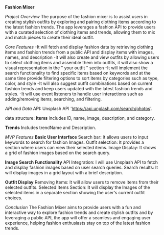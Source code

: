 **Fashion Mixer**

*Project Overview*
The purpose of the fashion mixer is to assist users in creating stylish outfits by exploring and pairing clothing items according to the latest fashion trends. The app leverages a fashion API to provide users with a curated selection
of clothing items and trends, allowing them to mix and match pieces to create their ideal outfit.


*Core Features*
-It will fetch and display fashion data by retrieving clothing items and fashion trends from a public API and display items with images, names, and description
-It will also create and view outfits by allowing users to select clothing items and assemble them into outfits, it will also show a visual representation in the " your outfit " section
-It will implement the search functionality to find specific items based on keywords and at the same time provide filtering options to sort items by categories such as type, color, and style
-It will also suggest outfit combinations based on current fashion trends and keep users updated with the latest fashion trends and styles.
-It will use event listeners to handle user interactions such as adding/removing items, searching, and filtering.


*API and Data*
API: Unsplash API 'https://api.unplash.com/search/photos'.

data structure:
  **Items**
     Includes ID, name, image, description, and category.

  **Trends**
     Includes trendName and Description.


*MVP Features*
**Basic User Interface**
Search bar: It allows users to input keywords to search for fashion Images.
Outfit selection: It provides a section where users can view their selected items.
Image Display: It shows a grid of fashion images based on the search query.

**Image Search Functionality**
API Integration: I will use Unsplash API to fetch and display fashion images based on user search queries.
Search results: It will display images in a grid layout with a brief description.

**Outfit Display**
Removing Items: It will allow users to remove items from their selected outfits.
Selected Items Section: It will display the Images of the selected items in a separate section showing the user's current outfit choices.


*Conclusion*
The Fashion Mixer aims to provide users with a fun and interactive way to explore fashion trends and create stylish outfits and by leveraging a public API, the app will offer a seamless and engaging user experience, helping fashion enthusiasts
stay on top of the latest fashion trends.
